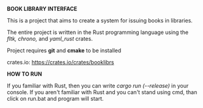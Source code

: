 **BOOK LIBRARY INTERFACE**

This is a project that aims to create a system for issuing books in libraries.

The entire project is written in the Rust programming language using the *fltk, chrono,* and *yaml_rust* crates.

Project requires **git** and **cmake** to be installed

crates.io: https://crates.io/crates/booklibrs

**HOW TO RUN**

If you familiar with Rust, then you can write *cargo run (--release)* in your console.
If you aren't familiar with Rust and you can't stand using cmd, than click on run.bat and program will start. 


